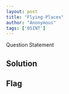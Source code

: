```yaml
---
layout: post
title: "Flying-Places"
author: "Anonymous"
tags: ['OSINT']
---
```


Question Statement

## Solution

## Flag

